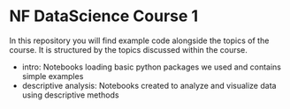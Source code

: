 # NF DataScience Course 1

In this repository you will find example code alongside the topics of the course. It is structured by the topics discussed within the course. 

- intro: Notebooks loading basic python packages we used and contains simple examples
- descriptive analysis: Notebooks created to analyze and visualize data using descriptive methods

